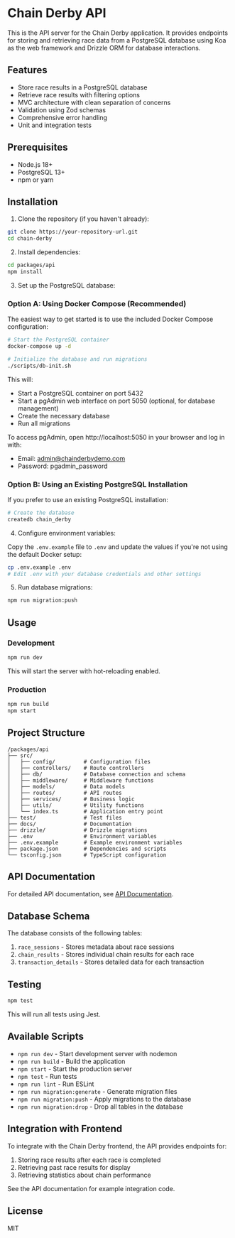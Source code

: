 # Chain Derby API

This is the API server for the Chain Derby application. It provides endpoints for storing and retrieving race data from a PostgreSQL database using Koa as the web framework and Drizzle ORM for database interactions.

## Features

- Store race results in a PostgreSQL database
- Retrieve race results with filtering options
- MVC architecture with clean separation of concerns
- Validation using Zod schemas
- Comprehensive error handling
- Unit and integration tests

## Prerequisites

- Node.js 18+
- PostgreSQL 13+
- npm or yarn

## Installation

1. Clone the repository (if you haven't already):

```bash
git clone https://your-repository-url.git
cd chain-derby
```

2. Install dependencies:

```bash
cd packages/api
npm install
```

3. Set up the PostgreSQL database:

### Option A: Using Docker Compose (Recommended)

The easiest way to get started is to use the included Docker Compose configuration:

```bash
# Start the PostgreSQL container
docker-compose up -d

# Initialize the database and run migrations
./scripts/db-init.sh
```

This will:
- Start a PostgreSQL container on port 5432
- Start a pgAdmin web interface on port 5050 (optional, for database management)
- Create the necessary database
- Run all migrations

To access pgAdmin, open http://localhost:5050 in your browser and log in with:
- Email: admin@chainderbydemo.com
- Password: pgadmin_password

### Option B: Using an Existing PostgreSQL Installation

If you prefer to use an existing PostgreSQL installation:

```bash
# Create the database
createdb chain_derby
```

4. Configure environment variables:

Copy the `.env.example` file to `.env` and update the values if you're not using the default Docker setup:

```bash
cp .env.example .env
# Edit .env with your database credentials and other settings
```

5. Run database migrations:

```bash
npm run migration:push
```

## Usage

### Development

```bash
npm run dev
```

This will start the server with hot-reloading enabled.

### Production

```bash
npm run build
npm start
```

## Project Structure

```
/packages/api
├── src/
│   ├── config/         # Configuration files
│   ├── controllers/    # Route controllers
│   ├── db/             # Database connection and schema
│   ├── middleware/     # Middleware functions
│   ├── models/         # Data models
│   ├── routes/         # API routes
│   ├── services/       # Business logic
│   ├── utils/          # Utility functions
│   └── index.ts        # Application entry point
├── test/               # Test files
├── docs/               # Documentation
├── drizzle/            # Drizzle migrations
├── .env                # Environment variables
├── .env.example        # Example environment variables
├── package.json        # Dependencies and scripts
└── tsconfig.json       # TypeScript configuration
```

## API Documentation

For detailed API documentation, see [API Documentation](./docs/api-documentation.md).

## Database Schema

The database consists of the following tables:

1. `race_sessions` - Stores metadata about race sessions
2. `chain_results` - Stores individual chain results for each race
3. `transaction_details` - Stores detailed data for each transaction

## Testing

```bash
npm test
```

This will run all tests using Jest.

## Available Scripts

- `npm run dev` - Start development server with nodemon
- `npm run build` - Build the application
- `npm start` - Start the production server
- `npm test` - Run tests
- `npm run lint` - Run ESLint
- `npm run migration:generate` - Generate migration files
- `npm run migration:push` - Apply migrations to the database
- `npm run migration:drop` - Drop all tables in the database

## Integration with Frontend

To integrate with the Chain Derby frontend, the API provides endpoints for:

1. Storing race results after each race is completed
2. Retrieving past race results for display
3. Retrieving statistics about chain performance

See the API documentation for example integration code.

## License

MIT